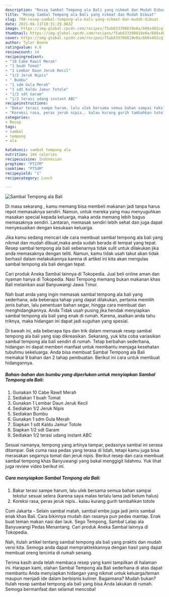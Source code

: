 ```yaml
---
description: "Resep Sambal Tempong ala Bali yang nikmat dan Mudah Dibuat"
title: "Resep Sambal Tempong ala Bali yang nikmat dan Mudah Dibuat"
slug: 708-resep-sambal-tempong-ala-bali-yang-nikmat-dan-mudah-dibuat
date: 2021-06-11T18:31:29.863Z
image: https://img-global.cpcdn.com/recipes/f5ab633398819e0a/680x482cq70/sambal-tempong-ala-bali-foto-resep-utama.jpg
thumbnail: https://img-global.cpcdn.com/recipes/f5ab633398819e0a/680x482cq70/sambal-tempong-ala-bali-foto-resep-utama.jpg
cover: https://img-global.cpcdn.com/recipes/f5ab633398819e0a/680x482cq70/sambal-tempong-ala-bali-foto-resep-utama.jpg
author: Tyler Boone
ratingvalue: 4.8
reviewcount: 14
recipeingredient:
- "10 Cabe Rawit Merah"
- "1 buah Tomat"
- "1 Lembar Daun Jeruk Kecil"
- "1/2 Jeruk Nipis"
- " Bumbu"
- "1 sdm Gula Merah"
- "1 sdt Kaldu Jamur Totole"
- "1/2 sdt Garam"
- "1/2 terasi udang instant ABC"
recipeinstructions:
- "Bakar terasi sampe harum, lalu ulek bersama semua bahan sampai tekstur sesuai selera (karena saya malas terlalu lama jadi belum halus)"
- "Koreksi rasa, peras jeruk nipis.. kalau kurang gurih tambahkan totole"
categories:
- Resep
tags:
- sambal
- tempong
- ala

katakunci: sambal tempong ala 
nutrition: 104 calories
recipecuisine: Indonesian
preptime: "PT27M"
cooktime: "PT54M"
recipeyield: "1"
recipecategory: Lunch

---
```



![Sambal Tempong ala Bali](https://img-global.cpcdn.com/recipes/f5ab633398819e0a/680x482cq70/sambal-tempong-ala-bali-foto-resep-utama.jpg)

Di masa  sekarang , kamu memang bisa membeli makanan jadi tanpa harus repot memasaknya sendiri. Namun, untuk mereka yang mau menyuguhkan masakan special kepada keluarga, maka anda memang lebih bagus memasaknya sendiri. Lantaran, memasak sendiri lebih sehat dan juga dapat menyesuaikan dengan kesukaan keluarga.

Jika kamu sedang mencari ide cara membuat sambal tempong ala bali yang nikmat dan mudah dibuat,maka anda sudah berada di tempat yang tepat. Resep sambal tempong ala bali  sebenarnya tidak sulit untuk dilakukan jika anda memasaknya dengan teliti. Namun, kamu tidak usah takut akan tidak berhasil dalam melakukannya 
karena di artikel ini kita akan mengulas sambal tempong ala bali dengan tepat.  

Cari produk Aneka Sambal lainnya di Tokopedia. Jual beli online aman dan nyaman hanya di Tokopedia. Nasi Tempong memang bukan makanan khas Bali melainkan asal Banyuwangi Jawa Timur.

Nah buat anda yang ingin memasak sambal tempong ala bali yang sederhana, ada beberapa tahap yang dapat dilakukan, pertama memilih jenis bahan, lalu penentuan bahan segar, hingga cara membuat dan menghidangkannya. Anda Tidak usah pusing jika hendak menyiapkan sambal tempong ala bali yang enak di rumah. Karena, asalkan anda  tahu triknya, maka hidangan ini dapat jadi suguhan yang spesial.

Di bawah ini, ada beberapa tips dan trik dalam memasak resep sambal tempong ala bali yang siap dikreasikan. Sekarang, yuk kita coba variasikan sambal tempong ala bali sendiri di rumah. Tetap berbahan sederhana, hidangan ini dapat memberi manfaat untuk membantu menjaga kesehatan tubuhmu sekeluarga. Anda bisa membuat Sambal Tempong ala Bali memakai 9 bahan dan 2 tahap pembuatan. Berikut ini cara untuk membuat hidangannya.

<!--inarticleads1-->

##### Bahan-bahan dan bumbu yang diperlukan untuk menyiapkan Sambal Tempong ala Bali:

1. Gunakan 10 Cabe Rawit Merah
1. Sediakan 1 buah Tomat
1. Gunakan 1 Lembar Daun Jeruk Kecil
1. Sediakan 1/2 Jeruk Nipis
1. Sediakan  Bumbu
1. Gunakan 1 sdm Gula Merah
1. Siapkan 1 sdt Kaldu Jamur Totole
1. Siapkan 1/2 sdt Garam
1. Sediakan 1/2 terasi udang instant ABC


Sesuai namanya, tempong yang artinya tampar, pedasnya sambal ini serasa ditampar. Gak cuma rasa pedas yang terasa di lidah, tetapi kamu juga bisa merasakan segarnya tomat dan jeruk nipis. Berikut resep dan cara membuat sambal tempong khas Banyuwangi yang bakal menggigit lidahmu. Yuk lihat juga review video berikut ini. 

<!--inarticleads2-->

##### Cara menyiapkan Sambal Tempong ala Bali:

1. Bakar terasi sampe harum, lalu ulek bersama semua bahan sampai tekstur sesuai selera (karena saya malas terlalu lama jadi belum halus)
1. Koreksi rasa, peras jeruk nipis.. kalau kurang gurih tambahkan totole


Com Jakarta - Selain sambal matah, sambal embe juga jadi jenis sambal enak khas Bali. Cara bikinnya mudah dan rasanya pun pedas mantap. Enak buat teman makan nasi dan lauk. Sego Tempong, Sambal Lalap ala Banyuwangi Pedas Menantang. Cari produk Aneka Sambal lainnya di Tokopedia. 

Nah, itulah artikel tentang  sambal tempong ala bali  yang praktis dan mudah versi kita. Semoga anda dapat mempraktekkannya dengan hasil yang dapat membuat oreng tercinta di rumah senang. 

Terima kasih anda telah membaca resep yang kami tampilkan di halaman ini. Harapan kami, olahan  Sambal Tempong ala Bali sederhana di atas dapat membantu Anda menyiapkan hidangan yang nikmat untuk keluarga/teman maupun menjadi ide dalam berbisnis kuliner. Bagaimana? Mudah bukan? Itulah resep sambal tempong ala bali yang bisa Anda lakukan di rumah. Semoga bermanfaat dan selamat mencoba!

